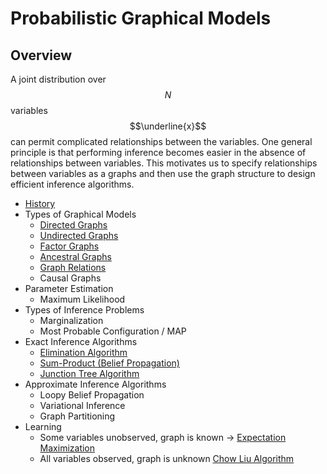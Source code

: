# Probabilistic Graphical Models

## Overview

A joint distribution over $$N$$ variables $$\underline{x}$$ can permit complicated relationships
between the variables. One general principle is that performing inference
becomes easier in the absence of relationships between variables. This motivates
us to specify relationships between variables as a graphs and then use the graph
structure to design efficient inference algorithms.

- [History](probabilistic_graphical_models/history.md)
- Types of Graphical Models
    - [Directed Graphs](probabilistic_graphical_models/directed_graphical_models.md)
    - [Undirected Graphs](probabilistic_graphical_models/undirected_graphical_models.md)
    - [Factor Graphs](probabilistic_graphical_models/factor_graphical_models.md)
    - [Ancestral Graphs](probabilistic_graphical_models/ancestral_graphical_models.md)
    - [Graph Relations](probabilistic_graphical_models/)  
    - Causal Graphs
- Parameter Estimation
    - Maximum Likelihood
- Types of Inference Problems
    - Marginalization
    - Most Probable Configuration / MAP
- Exact Inference Algorithms
    - [Elimination Algorithm](probabilistic_graphical_models/elimination_algorithm.md)
    - [Sum-Product (Belief Propagation)](probabilistic_graphical_models/belief_propagation.md)
    - [Junction Tree Algorithm](probabilistic_graphical_models/junction_tree_algorithm.md)
- Approximate Inference Algorithms
    - Loopy Belief Propagation
    - Variational Inference
    - Graph Partitioning
- Learning
    - Some variables unobserved, graph is known -> [Expectation Maximization](probabilistic_graphical_models/expectation_maximization.md)
    - All variables observed, graph is unknown [Chow Liu Algorithm]()
  
    
